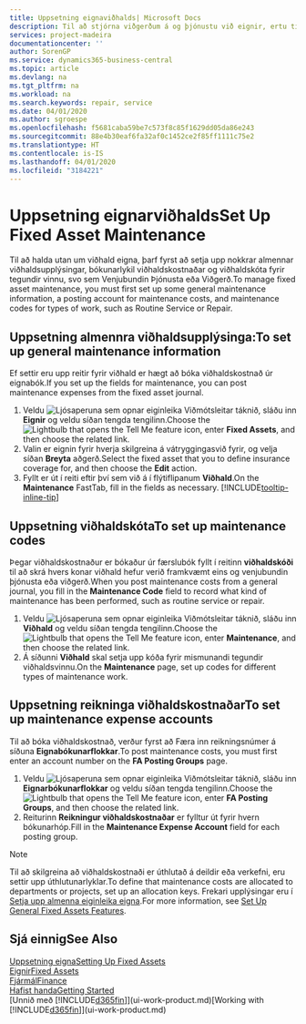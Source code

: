 ```yaml
---
title: Uppsetning eignaviðhalds| Microsoft Docs
description: Til að stjórna viðgerðum á og þjónustu við eignir, ertu tilteknar almennar upplýsingar um viðhald, kóðar fyrir tegund verks, og bókunarlykil fyrir kostnað.
services: project-madeira
documentationcenter: ''
author: SorenGP
ms.service: dynamics365-business-central
ms.topic: article
ms.devlang: na
ms.tgt_pltfrm: na
ms.workload: na
ms.search.keywords: repair, service
ms.date: 04/01/2020
ms.author: sgroespe
ms.openlocfilehash: f5681caba59be7c573f8c85f1629dd05da86e243
ms.sourcegitcommit: 88e4b30eaf6fa32af0c1452ce2f85ff1111c75e2
ms.translationtype: HT
ms.contentlocale: is-IS
ms.lasthandoff: 04/01/2020
ms.locfileid: "3184221"
---
```

# <a name="set-up-fixed-asset-maintenance"></a><span data-ttu-id="d3412-103">Uppsetning eignarviðhalds</span><span class="sxs-lookup"><span data-stu-id="d3412-103">Set Up Fixed Asset Maintenance</span></span>
<span data-ttu-id="d3412-104">Til að halda utan um viðhald eigna, þarf fyrst að setja upp nokkrar almennar viðhaldsupplýsingar, bókunarlykil viðhaldskostnaðar og viðhaldskóta fyrir tegundir vinnu, svo sem Venjubundin Þjónusta eða Viðgerð.</span><span class="sxs-lookup"><span data-stu-id="d3412-104">To manage fixed asset maintenance, you must first set up some general maintenance information, a posting account for maintenance costs, and maintenance codes for types of work, such as Routine Service or Repair.</span></span>

## <a name="to-set-up-general-maintenance-information"></a><span data-ttu-id="d3412-105">Uppsetning almennra viðhaldsupplýsinga:</span><span class="sxs-lookup"><span data-stu-id="d3412-105">To set up general maintenance information</span></span>
<span data-ttu-id="d3412-106">Ef settir eru upp reitir fyrir viðhald er hægt að bóka viðhaldskostnað úr eignabók.</span><span class="sxs-lookup"><span data-stu-id="d3412-106">If you set up the fields for maintenance, you can post maintenance expenses from the fixed asset journal.</span></span>

1. <span data-ttu-id="d3412-107">Veldu ![Ljósaperuna sem opnar eiginleika Viðmótsleitar](media/ui-search/search_small.png "Segðu mér hvað þú vilt gera") táknið, sláðu inn **Eignir** og veldu síðan tengda tengilinn.</span><span class="sxs-lookup"><span data-stu-id="d3412-107">Choose the ![Lightbulb that opens the Tell Me feature](media/ui-search/search_small.png "Tell me what you want to do") icon, enter **Fixed Assets**, and then choose the related link.</span></span>
2. <span data-ttu-id="d3412-108">Valin er eignin fyrir hverja skilgreina á vátryggingasvið fyrir, og velja síðan **Breyta** aðgerð.</span><span class="sxs-lookup"><span data-stu-id="d3412-108">Select the fixed asset that you to define insurance coverage for, and then choose the **Edit** action.</span></span>
3. <span data-ttu-id="d3412-109">Fyllt er út í reiti eftir því sem við á í flýtiflipanum **Viðhald**.</span><span class="sxs-lookup"><span data-stu-id="d3412-109">On the **Maintenance** FastTab, fill in the fields as necessary.</span></span> [!INCLUDE[tooltip-inline-tip](includes/tooltip-inline-tip_md.md)]

## <a name="to-set-up-maintenance-codes"></a><span data-ttu-id="d3412-110">Uppsetning viðhaldskóta</span><span class="sxs-lookup"><span data-stu-id="d3412-110">To set up maintenance codes</span></span>
<span data-ttu-id="d3412-111">Þegar viðhaldskostnaður er bókaður úr færslubók fyllt í reitinn **viðhaldskóði** til að skrá hvers konar viðhald hefur verið framkvæmt eins og venjubundin þjónusta eða viðgerð.</span><span class="sxs-lookup"><span data-stu-id="d3412-111">When you post maintenance costs from a general journal, you fill in the **Maintenance Code** field to record what kind of maintenance has been performed, such as routine service or repair.</span></span>

1. <span data-ttu-id="d3412-112">Veldu ![Ljósaperuna sem opnar eiginleika Viðmótsleitar](media/ui-search/search_small.png "Segðu mér hvað þú vilt gera") táknið, sláðu inn **Viðhald** og veldu síðan tengda tengilinn.</span><span class="sxs-lookup"><span data-stu-id="d3412-112">Choose the ![Lightbulb that opens the Tell Me feature](media/ui-search/search_small.png "Tell me what you want to do") icon, enter **Maintenance**, and then choose the related link.</span></span>
2. <span data-ttu-id="d3412-113">Á síðunni **Viðhald** skal setja upp kóða fyrir mismunandi tegundir viðhaldsvinnu.</span><span class="sxs-lookup"><span data-stu-id="d3412-113">On the **Maintenance** page, set up codes for different types of maintenance work.</span></span>

## <a name="to-set-up-maintenance-expense-accounts"></a><span data-ttu-id="d3412-114">Uppsetning reikninga viðhaldskostnaðar</span><span class="sxs-lookup"><span data-stu-id="d3412-114">To set up maintenance expense accounts</span></span>
<span data-ttu-id="d3412-115">Til að bóka viðhaldskostnað, verður fyrst að Færa inn reikningsnúmer á síðuna **Eignabókunarflokkar**.</span><span class="sxs-lookup"><span data-stu-id="d3412-115">To post maintenance costs, you must first enter an account number on the **FA Posting Groups** page.</span></span>

1. <span data-ttu-id="d3412-116">Veldu ![Ljósaperuna sem opnar eiginleika Viðmótsleitar](media/ui-search/search_small.png "Segðu mér hvað þú vilt gera") táknið, sláðu inn **Eignarbókunarflokkar** og veldu síðan tengda tengilinn.</span><span class="sxs-lookup"><span data-stu-id="d3412-116">Choose the ![Lightbulb that opens the Tell Me feature](media/ui-search/search_small.png "Tell me what you want to do") icon, enter **FA Posting Groups**, and then choose the related link.</span></span>
2. <span data-ttu-id="d3412-117">Reiturinn **Reikningur viðhaldskostnaðar** er fylltur út fyrir hvern bókunarhóp.</span><span class="sxs-lookup"><span data-stu-id="d3412-117">Fill in the **Maintenance Expense Account** field for each posting group.</span></span>

> [!NOTE]  
>   <span data-ttu-id="d3412-118">Til að skilgreina að viðhaldskostnaði er úthlutað á deildir eða verkefni, eru settir upp úthlutunarlyklar.</span><span class="sxs-lookup"><span data-stu-id="d3412-118">To define that maintenance costs are allocated to departments or projects, set up an allocation keys.</span></span> <span data-ttu-id="d3412-119">Frekari upplýsingar eru í [Setja upp almenna eiginleika eigna](fa-how-setup-general.md).</span><span class="sxs-lookup"><span data-stu-id="d3412-119">For more information, see [Set Up General Fixed Assets Features](fa-how-setup-general.md).</span></span>

## <a name="see-also"></a><span data-ttu-id="d3412-120">Sjá einnig</span><span class="sxs-lookup"><span data-stu-id="d3412-120">See Also</span></span>
[<span data-ttu-id="d3412-121">Uppsetning eigna</span><span class="sxs-lookup"><span data-stu-id="d3412-121">Setting Up Fixed Assets</span></span>](fa-setup.md)  
[<span data-ttu-id="d3412-122">Eignir</span><span class="sxs-lookup"><span data-stu-id="d3412-122">Fixed Assets</span></span>](fa-manage.md)  
[<span data-ttu-id="d3412-123">Fjármál</span><span class="sxs-lookup"><span data-stu-id="d3412-123">Finance</span></span>](finance.md)  
[<span data-ttu-id="d3412-124">Hafist handa</span><span class="sxs-lookup"><span data-stu-id="d3412-124">Getting Started</span></span>](product-get-started.md)  
<span data-ttu-id="d3412-125">[Unnið með [!INCLUDE[d365fin](includes/d365fin_md.md)]](ui-work-product.md)</span><span class="sxs-lookup"><span data-stu-id="d3412-125">[Working with [!INCLUDE[d365fin](includes/d365fin_md.md)]](ui-work-product.md)</span></span>
